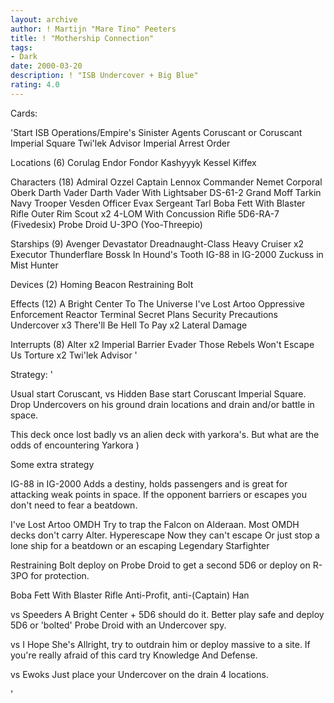 ```yaml
---
layout: archive
author: ! Martijn "Mare Tino" Peeters
title: ! "Mothership Connection"
tags:
- Dark
date: 2000-03-20
description: ! "ISB Undercover + Big Blue"
rating: 4.0
---
```

Cards: 

'Start
ISB Operations/Empire's Sinister Agents
Coruscant or
Coruscant Imperial Square
Twi'lek Advisor
Imperial Arrest Order

Locations (6)
Corulag
Endor
Fondor
Kashyyyk
Kessel
Kiffex

Characters (18)
Admiral Ozzel
Captain Lennox
Commander Nemet
Corporal Oberk
Darth Vader
Darth Vader With Lightsaber
DS-61-2
Grand Moff Tarkin
Navy Trooper Vesden
Officer Evax
Sergeant Tarl
Boba Fett With Blaster Rifle
Outer Rim Scout x2
4-LOM With Concussion Rifle
5D6-RA-7 (Fivedesix)
Probe Droid
U-3PO (Yoo-Threepio)

Starships (9)
Avenger
Devastator
Dreadnaught-Class Heavy Cruiser x2
Executor
Thunderflare
Bossk In Hound's Tooth
IG-88 in IG-2000
Zuckuss in Mist Hunter

Devices (2)
Homing Beacon
Restraining Bolt

Effects (12)
A Bright Center To The Universe
I've Lost Artoo
Oppressive Enforcement
Reactor Terminal
Secret Plans
Security Precautions
Undercover x3
There'll Be Hell To Pay x2
Lateral Damage

Interrupts (8)
Alter x2
Imperial Barrier
Evader
Those Rebels Won't Escape Us
Torture x2
Twi'lek Advisor '

Strategy: '

Usual start Coruscant, vs Hidden Base start Coruscant Imperial Square. Drop Undercovers on his ground drain locations and drain and/or battle in space.


This deck once lost badly vs an alien deck with yarkora's. But what are the odds of encountering Yarkora )

Some extra strategy

IG-88 in IG-2000 Adds a destiny, holds passengers and is great for attacking weak points in space. If the opponent barriers or escapes you don't need to fear a beatdown.

I've Lost Artoo
	OMDH Try to trap the Falcon on Alderaan. Most OMDH decks don't carry Alter.
	Hyperescape Now they can't escape
	Or just stop a lone ship for a beatdown or an escaping Legendary Starfighter

Restraining Bolt deploy on Probe Droid to get a second 5D6 or deploy on R-3PO for protection.

Boba Fett With Blaster Rifle
	Anti-Profit, anti-(Captain) Han

vs Speeders A Bright Center + 5D6 should do it. Better play safe and deploy 5D6 or 'bolted' Probe Droid with an Undercover spy.

vs I Hope She's Allright, try to outdrain him or deploy massive to a site. If you're really afraid of this card try Knowledge And Defense.

vs Ewoks Just place your Undercover on the drain 4 locations.

'